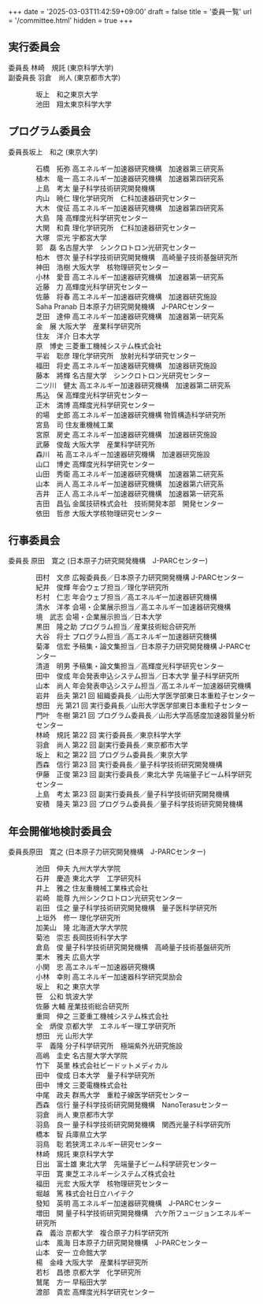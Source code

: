 +++
date = '2025-03-03T11:42:59+09:00'
draft = false
title = '委員一覧'
url = '/committee.html'
hidden = true
+++

## 実行委員会

<span class="chairman"><span class="name">委員長</span> 林崎　規託 	(東京科学大学)</span>  
<span class="chairman"><span class="name">副委員長</span>	羽倉　尚人	(東京都市大学)</span>   

<p style="margin-left:4em">
<span class="name">坂上　和之</span>東京大学<br>  
<span class="name">池田　翔太</span>東京科学大学  
</p>

## プログラム委員会

<span class="chairman"><span class="name">委員長</span>坂上　和之 (東京大学)</span>

<p style="margin-left:4em">
<span class="name">石橋　拓弥</span>	高エネルギー加速器研究機構　加速器第三研究系<br>
<span class="name">植木　竜一</span>	高エネルギー加速器研究機構　加速器第四研究系<br>
<span class="name">上島　考太</span>	量子科学技術研究開発機構<br>
<span class="name">内山　暁仁</span>	理化学研究所　仁科加速器研究センター<br>
<span class="name">大木　俊征</span> 高エネルギー加速器研究機構　加速器第四研究系<br>
<span class="name">大島　隆</span>	高輝度光科学研究センター<br>
<span class="name">大関　和貴</span>	理化学研究所　仁科加速器研究センター<br>
<span class="name">大塚　崇光</span>	宇都宮大学<br>
<span class="name">郭　磊</span>		名古屋大学　シンクロトロン光研究センター<br>
<span class="name">柏木　啓次</span>	量子科学技術研究開発機構　高崎量子技術基盤研究所<br>
<span class="name">神田　浩樹</span>	大阪大学　核物理研究センター<br>
<span class="name">小林　愛音</span>	高エネルギー加速器研究機構　加速器第一研究系<br>
<span class="name">近藤　力</span>	高輝度光科学研究センター<br>
<span class="name">佐藤　将春</span>	高エネルギー加速器研究機構　加速器研究施設<br>
<span class="name">Saha Pranab</span>	日本原子力研究開発機構　J-PARCセンター<br>
<span class="name">芝田　達伸</span>	高エネルギー加速器研究機構　加速器第一研究系<br>
<span class="name">金　展</span>		大阪大学　産業科学研究所<br>
<span class="name">住友　洋介</span>	日本大学<br>
<span class="name">原　博史</span>	三菱重工機械システム株式会社<br>
<span class="name">平岩　聡彦</span>	理化学研究所　放射光科学研究センター<br>
<span class="name">福田　将史</span>	高エネルギー加速器研究機構　加速器研究施設<br>
<span class="name">藤本　將輝</span>	名古屋大学　シンクロトロン光研究センター<br>
<span class="name">二ツ川　健太</span>	高エネルギー加速器研究機構　加速器第二研究系<br>
<span class="name">馬込　保</span>	高輝度光科学研究センター<br>
<span class="name">正木　満博</span>	高輝度光科学研究センター<br>
<span class="name">的場　史郎</span>	高エネルギー加速器研究機構 物質構造科学研究所<br>
<span class="name">宮島　司</span>	住友重機械工業<br>
<span class="name">宮原　房史</span>	高エネルギー加速器研究機構　加速器研究施設<br>
<span class="name">武藤　俊哉</span>	大阪大学　産業科学研究所<br>
<span class="name">森川　祐</span>	高エネルギー加速器研究機構　加速器研究施設<br>
<span class="name">山口　博史</span>	高輝度光科学研究センター<br>
<span class="name">山田　秀衛</span>	高エネルギー加速器研究機構　加速器第二研究系<br>
<span class="name">山本　尚人</span>	高エネルギー加速器研究機構　加速器第六研究系<br>
<span class="name">吉井　正人</span>	高エネルギー加速器研究機構　加速器第一研究系<br>
<span class="name">吉田　昌弘</span>	金属技研株式会社　技術開発本部　開発センター<br>
<span class="name">依田　哲彦</span>	大阪大学核物理研究センター<br>
</p>

## 行事委員会

<span class="chairman"><span class="name">委員長</span>	原田　寛之 (日本原子力研究開発機構　J-PARCセンター)</span>

<p style="margin-left:4em">
<span class="name">田村　文彦</span> 	広報委員長／日本原子力研究開発機構 J-PARCセンター<br>
<span class="name">紀井　俊輝</span> 	年会ウェブ担当／理化学研究所<br>
<span class="name">杉村　仁志</span> 	年会ウェブ担当／高エネルギー加速器研究機構<br>
<span class="name">清水　洋孝</span> 	会場・企業展示担当／高エネルギー加速器研究機構<br>
<span class="name">境　武志</span> 	会場・企業展示担当／日本大学<br>
<span class="name">黒田　隆之助</span> 	プログラム担当／産業技術総合研究所<br>
<span class="name">大谷　将士</span> 	プログラム担当／高エネルギー加速器研究機構<br>
<span class="name">菊澤　信宏</span> 	予稿集・論文集担当／日本原子力研究開発機構 J-PARCセンター<br>
<span class="name">清道　明男</span> 	予稿集・論文集担当／高輝度光科学研究センター<br>
<span class="name">田中　俊成</span> 	年会発表申込システム担当／日本大学 量子科学研究所<br>
<span class="name">山本　尚人</span> 	年会発表申込システム担当／高エネルギー加速器研究機構<br>
<span class="name">岩井　岳夫</span> 	第21 回 組織委員長／山形大学医学部東日本重粒子センター<br>
<span class="name">想田　光</span> 	第21 回 実行委員長／山形大学医学部東日本重粒子センター<br>
<span class="name">門叶　冬樹</span> 	第21 回 プログラム委員長／山形大学高感度加速器質量分析センター<br>
<span class="name">林崎　規託</span> 	第22 回 実行委員長／東京科学大学<br>
<span class="name">羽倉　尚人</span> 	第22 回 副実行委員長／東京都市大学<br>
<span class="name">坂上　和之</span> 	第22 回 プログラム委員長／東京大学<br>
<span class="name">西森　信行</span> 	第23 回 実行委員長／量子科学技術研究開発機構<br>
<span class="name">伊藤　正俊</span>  	第23 回 副実行委員長／東北大学 先端量子ビーム科学研究センター<br>
<span class="name">上島　考太</span>  	第23 回 副実行委員長／量子科学技術研究開発機構<br>
<span class="name">安積　隆夫</span> 	第23 回 プログラム委員長／量子科学技術研究開発機構<br>
</p>

## 年会開催地検討委員会

<span class="chairman"><span class="name">委員長</span>原田　寛之 (日本原子力研究開発機構　J-PARCセンター)</span>

<p style="margin-left:4em">
<span class="name">池田　伸夫</span>	九州大学大学院<br>
<span class="name">石井　慶造</span>	東北大学　工学研究科<br>
<span class="name">井上　雅之</span>	住友重機械工業株式会社<br>
<span class="name">岩崎　能尊</span>	九州シンクロトロン光研究センター<br>
<span class="name">岩田　佳之</span>	量子科学技術研究開発機構　量子医科学研究所<br>
<span class="name">上垣外　修一</span>	理化学研究所<br>
<span class="name">加美山　隆</span>	北海道大学大学院<br>
<span class="name">菊池　崇志</span>	長岡技術科学大学<br>
<span class="name">倉島　俊</span>	量子科学技術研究開発機構　高崎量子技術基盤研究所<br>
<span class="name">栗木　雅夫</span>	広島大学<br>
<span class="name">小関　忠</span>	高エネルギー加速器研究機構<br>
<span class="name">小林　幸則</span>	高エネルギー加速器科学研究奨励会<br>
<span class="name">坂上　和之</span>	東京大学<br>
<span class="name">笹　公和</span>	筑波大学<br>
<span class="name">佐藤  大輔</span>	産業技術総合研究所<br>
<span class="name">重岡　伸之</span>	三菱重工機械システム株式会社<br>
<span class="name">全　炳俊</span>	京都大学　エネルギー理工学研究所<br>
<span class="name">想田　光</span>	山形大学<br>
<span class="name">平　義隆</span>	分子科学研究所　極端紫外光研究施設<br>
<span class="name">高嶋　圭史</span>	名古屋大学大学院<br>
<span class="name">竹下　英里</span>	株式会社ビードットメディカル<br>
<span class="name">田中　俊成</span>	日本大学　量子科学研究所<br>
<span class="name">田中　博文</span>	三菱電機株式会社<br>
<span class="name">中尾　政夫</span>	群馬大学　重粒子線医学研究センター<br>
<span class="name">西森　信行</span>	量子科学技術研究開発機構　NanoTerasuセンター<br>
<span class="name">羽倉　尚人</span>	東京都市大学<br>
<span class="name">羽島　良一</span>	量子科学技術研究開発機構　関西光量子科学研究所<br>
<span class="name">橋本　智</span>	兵庫県立大学<br>
<span class="name">羽鳥　聡</span>	若狭湾エネルギー研究センター<br>
<span class="name">林崎　規託</span>	東京科学大学<br>
<span class="name">日出　富士雄</span>	東北大学　先端量子ビーム科学研究センター<br>
<span class="name">平田　寛</span>	東芝エネルギーシステムズ株式会社<br>
<span class="name">福田　光宏</span>	大阪大学　核物理研究センター<br>
<span class="name">堀越　篤</span>	株式会社日立ハイテク<br>
<span class="name">發知　英明</span>	高エネルギー加速器研究機構　J-PARCセンター<br>
<span class="name">増田　開</span>	量子科学技術研究開発機構　六ケ所フュージョンエネルギー研究所<br>
<span class="name">森　義治</span>	京都大学　複合原子力科学研究所<br>
<span class="name">山本　風海</span>	日本原子力研究開発機構　J-PARCセンター<br>
<span class="name">山本　安一</span>	立命館大学<br>
<span class="name">楊　金峰</span>	大阪大学　産業科学研究所<br>
<span class="name">若杉　昌徳</span>	京都大学　化学研究所<br>
<span class="name">鷲尾　方一</span>	早稲田大学<br>
<span class="name">渡部　貴宏</span>	高輝度光科学研究センター<br>
</p>
